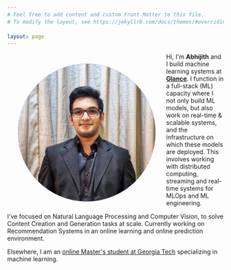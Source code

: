 ```yaml
---
# Feel free to add content and custom Front Matter to this file.
# To modify the layout, see https://jekyllrb.com/docs/themes/#overriding-theme-defaults

layout: page
---
```

<style>
    .circular_image {
    width: 320px;
    height: 320px;
    border-radius: 50%;
    overflow: hidden;
    background-color: blue;
    float: left;
    margin: 25px;
    display:inline-block;
    }
</style>

<img src="assets/image.jpg" class="circular_image"/>
              

Hi, I'm **Abhijith** and I build machine learning systems at **[Glance](https://www.glance.com/)**. I function in a full-stack (ML) capacity where I not only build ML models, but also work on real-time & scalable systems, and the infrastructure on which these models are deployed. This involves working with distributed computing, streaming and real-time systems for MLOps and ML engineering.

I've focused on Natural Language Processing and Computer Vision, to solve Content Creation and Generation tasks at scale. Currently working on Recommendation Systems in an online learning and online prediction environment.

Elsewhere, I am an [online Master's student at Georgia Tech](https://omscs.gatech.edu/) specializing in machine learning.
